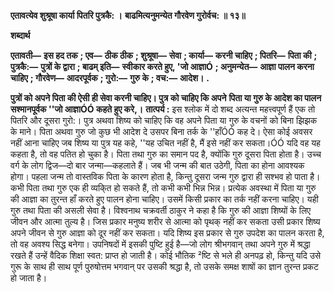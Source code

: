 **एतावत्येव शुश्रूषा कार्या पितरि पुत्रकै: ।** **बाढमित्यनुमन्येत गौरवेण गुरोर्वच: ॥ १३॥** 

**शब्दार्थ** 

**एतावती—** **इस हद तक** **; एव—** **ठीक ठीक** **; शुश्रूषा—** **सेवा** **; कार्या—** **करनी चाहिए** **; पितरि—** **पिता की** **; पुत्रकै:—** **पुत्रों के द्वारा** **; बाढम् इति—** **स्वीकार करते हुए, 'जो आज्ञाÓ** **; अनुमन्येत—** **आज्ञा पालन करना चाहिए** **; गौरवेण—** **आदरपूर्वक** **; गुरो:—** **गुरु के** **; वच:—** **आदेश।** **.** 

**पुत्रों को अपने पिता की ऐसी ही सेवा करनी चाहिए। पुत्र को चाहिए कि अपने** **पिता या गुरु के आदेश का पालन सश्मानपूर्वक ''जो आज्ञाÓÓ कहते हुए करे,।** **तात्पर्य :** इस श्लोक में दो शब्द अत्यन्त महत्त्वपूर्ण हैं एक तो पितरि और दूसरा गुरो:। पुत्र अथवा शिष्य को चाहिए कि वह अपने पिता या गुरु के वचनों को बिना झिझक के माने। पिता अथवा गुरु जो कुछ भी आदेश दे उसपर बिना तर्क के ''हाँÓÓ कह दे। ऐसा कोई अवसर नहीं आना चाहिए जब शिष्य या पुत्र यह कहे, ''यह उचित नहीं है, मैं इसे नहीं कर सकता।ÓÓ यदि वह यह कहता है, तो वह पतित हो चुका है। पिता तथा गुरु का समान पद है, क्योंकि गुरु दूसरा पिता होता है। उच्च वर्ग के लोग द्विज—दो बार जन्मा—कहलाते हैं। जब भी जन्म की बात उठेगी, पिता का होना आवश्यक होगा। पहला जन्म तो वास्तविक पिता के कारण होता है, किन्तु दूसरा जन्म गुरु द्वारा ही सश्भव हो पाता है। कभी पिता तथा गुरु एक ही व्यकि्त हो सकते हैं, तो कभी कभी भिन्न भिन्न। प्रत्येक अवस्था में पिता या गुरु की आज्ञा का तुरन्त हाँ करते हुए पालन होना चाहिए। उसमें किसी प्रकार का तर्क नहीं करना चाहिए। यही गुरु तथा पिता की असली सेवा है। विश्वनाथ चक्रवर्ती ठाकुर ने कहा है कि गुरु की आज्ञा शिष्यों के लिए जीवन और आत्मा तुल्य है। जिस प्रकार मनुष्य शरीर से आत्मा को पृथक् नहीं कर सकता उसी प्रकार शिष्य अपने जीवन से गुरु आज्ञा को दूर नहीं कर सकता। यदि शिष्य इस प्रकार से गुरु उपदेश का पालन करता है, तो वह अवश्य सिद्ध बनेगा। उपनिषदों में इसकी पुष्टि हुई है—जो लोग श्रीभगवान् तथा अपने गुरु में श्रद्धा रखते हैं उन्हें वैदिक शिक्षा स्वत: प्राप्त हो जाती है। कोई भौतिक ²ष्टि से भले ही अनपढ़ हो, किन्तु यदि उसे गुरू के साथ ही साथ पूर्ण पुरुषोत्तम भगवान् पर उसकी श्रद्धा है, तो उसके  समक्ष शाषों का ज्ञान तुरन्त प्रकट हो जाता है। 